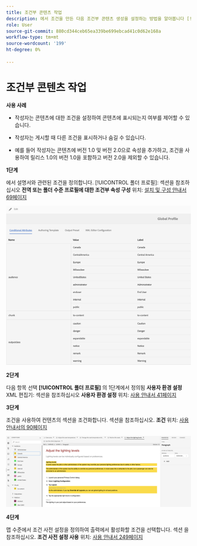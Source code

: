 ```yaml
---
title: 조건부 콘텐츠 작업
description: 에서 조건을 만든 다음 조건부 콘텐츠 생성을 설정하는 방법을 알아봅니다 [!DNL AEM Guides]
role: User
source-git-commit: 880cd344ceb65ea339be699ebcad41c0d62e168a
workflow-type: tm+mt
source-wordcount: '199'
ht-degree: 0%

---
```


# 조건부 콘텐츠 작업

**사용 사례**

* 작성자는 콘텐츠에 대한 조건을 설정하여 콘텐츠에 표시되는지 여부를 제어할 수 있습니다.

* 작성자는 게시할 때 다른 조건을 표시하거나 숨길 수 있습니다.

* 예를 들어 작성자는 콘텐츠에 버전 1.0 및 버전 2.0으로 속성을 추가하고, 조건을 사용하여 릴리스 1.0의 버전 1.0을 포함하고 버전 2.0을 제외할 수 있습니다.

**1단계**

에서 설명서와 관련된 조건을 정의합니다. [!UICONTROL 폴더 프로필]: 섹션을 참조하십시오 **전역 또는 폴더 수준 프로필에 대한 조건부 속성 구성** 위치: [설치 및 구성 안내서 69페이지](https://helpx.adobe.com/content/dam/help/en/xml-documentation-solution/4-2/Adobe-Experience-Manager-Guides_Installation-Configuration-Guide_EN.pdf)

![폴더 프로필에서 조건 구성](assets/conditions-in-profiles.png)

**2단계**

다음 항목 선택 **[!UICONTROL 폴더 프로필]** 의 1단계에서 정의됨 **사용자 환경 설정** XML 편집기: 섹션을 참조하십시오 **사용자 환경 설정** 위치: [사용 안내서 41페이지](https://helpx.adobe.com/content/dam/help/en/xml-documentation-solution/4-2/Adobe-Experience-Manager-Guides_User-Guide_EN.pdf)


**3단계**

조건을 사용하여 컨텐츠의 섹션을 조건화합니다. 섹션을 참조하십시오. **조건** 위치: [사용 안내서의 90페이지](https://helpx.adobe.com/content/dam/help/en/xml-documentation-solution/4-2/Adobe-Experience-Manager-Guides_User-Guide_EN.pdf)

![웹 편집기에서 조건 사용](assets/conditions-in-web-editor.png)

**4단계**

맵 수준에서 조건 사전 설정을 정의하여 출력에서 활성화할 조건을 선택합니다. 섹션 을 참조하십시오. **조건 사전 설정 사용** 위치: [사용 안내서 249페이지](https://helpx.adobe.com/content/dam/help/en/xml-documentation-solution/4-2/Adobe-Experience-Manager-Guides_User-Guide_EN.pdf)
